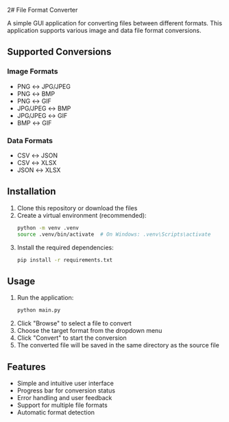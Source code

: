 2# File Format Converter

A simple GUI application for converting files between different formats. This application supports various image and data file format conversions.

## Supported Conversions

### Image Formats
- PNG ↔ JPG/JPEG
- PNG ↔ BMP
- PNG ↔ GIF
- JPG/JPEG ↔ BMP
- JPG/JPEG ↔ GIF
- BMP ↔ GIF

### Data Formats
- CSV ↔ JSON
- CSV ↔ XLSX
- JSON ↔ XLSX

## Installation

1. Clone this repository or download the files
2. Create a virtual environment (recommended):
   ```bash
   python -m venv .venv
   source .venv/bin/activate  # On Windows: .venv\Scripts\activate
   ```
3. Install the required dependencies:
   ```bash
   pip install -r requirements.txt
   ```

## Usage

1. Run the application:
   ```bash
   python main.py
   ```
2. Click "Browse" to select a file to convert
3. Choose the target format from the dropdown menu
4. Click "Convert" to start the conversion
5. The converted file will be saved in the same directory as the source file

## Features

- Simple and intuitive user interface
- Progress bar for conversion status
- Error handling and user feedback
- Support for multiple file formats
- Automatic format detection 